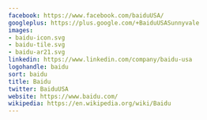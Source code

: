```yaml
---
facebook: https://www.facebook.com/baiduUSA/
googleplus: https://plus.google.com/+BaiduUSASunnyvale
images:
- baidu-icon.svg
- baidu-tile.svg
- baidu-ar21.svg
linkedin: https://www.linkedin.com/company/baidu-usa
logohandle: baidu
sort: baidu
title: Baidu
twitter: BaiduUSA
website: https://www.baidu.com/
wikipedia: https://en.wikipedia.org/wiki/Baidu
---
```

